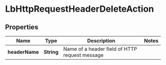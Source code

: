 # LbHttpRequestHeaderDeleteAction

## Properties
Name | Type | Description | Notes
------------ | ------------- | ------------- | -------------
**headerName** | **String** | Name of a header field of HTTP request message | 
